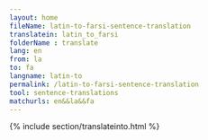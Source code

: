 ```yaml
---
layout: home
fileName: latin-to-farsi-sentence-translation
translatein: latin_to_farsi
folderName : translate
lang: en
from: la
to: fa
langname: latin-to
permalink: /latin-to-farsi-sentence-translation
tool: sentence-translations
matchurls: en&&la&&fa
---
```

{% include section/translateinto.html %}
